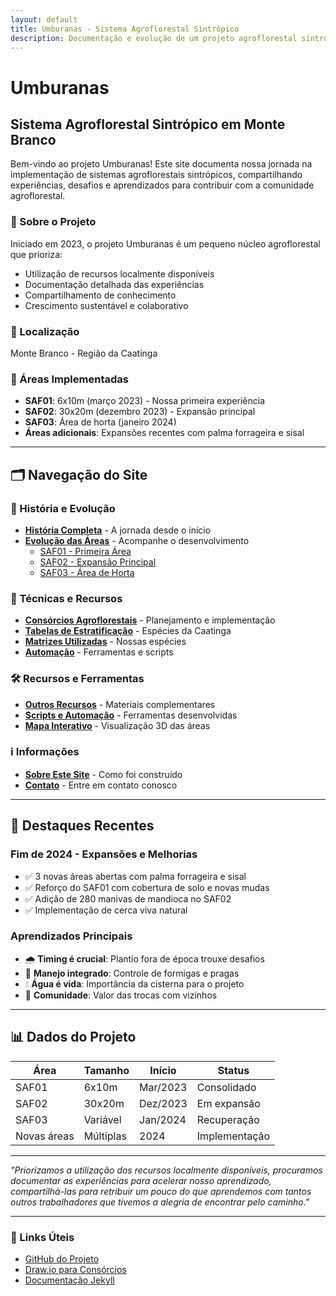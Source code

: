 ```yaml
---
layout: default
title: Umburanas - Sistema Agroflorestal Sintrópico
description: Documentação e evolução de um projeto agroflorestal sintrópico em Monte Branco, com foco em sustentabilidade e uso de recursos locais.
---
```


# Umburanas
## Sistema Agroflorestal Sintrópico em Monte Branco

Bem-vindo ao projeto Umburanas! Este site documenta nossa jornada na implementação de sistemas agroflorestais sintrópicos, compartilhando experiências, desafios e aprendizados para contribuir com a comunidade agroflorestal.

### 🌱 Sobre o Projeto

Iniciado em 2023, o projeto Umburanas é um pequeno núcleo agroflorestal que prioriza:
- Utilização de recursos localmente disponíveis
- Documentação detalhada das experiências
- Compartilhamento de conhecimento
- Crescimento sustentável e colaborativo

### 📍 Localização
Monte Branco - Região da Caatinga

### 🎯 Áreas Implementadas
- **SAF01**: 6x10m (março 2023) - Nossa primeira experiência
- **SAF02**: 30x20m (dezembro 2023) - Expansão principal
- **SAF03**: Área de horta (janeiro 2024)
- **Áreas adicionais**: Expansões recentes com palma forrageira e sisal

---

## 🗂️ Navegação do Site

### 📖 História e Evolução
- [**História Completa**](historia) - A jornada desde o início
- [**Evolução das Áreas**](evolucao) - Acompanhe o desenvolvimento
  - [SAF01 - Primeira Área](/evolucao/saf01)
  - [SAF02 - Expansão Principal](/evolucao/saf02)
  - [SAF03 - Área de Horta](/evolucao/saf03)

### 🌿 Técnicas e Recursos
- [**Consórcios Agroflorestais**](consorcios) - Planejamento e implementação
- [**Tabelas de Estratificação**](/tabelas/algumas_matrizes_para_utilizar_na_caatinga) - Espécies da Caatinga
- [**Matrizes Utilizadas**](/tabelas/matrizes_umburanas) - Nossas espécies
- [**Automação**](automacao.md) - Ferramentas e scripts

### 🛠️ Recursos e Ferramentas
- [**Outros Recursos**](recursos) - Materiais complementares
- [**Scripts e Automação**](scripts/cria_thumbnails.md) - Ferramentas desenvolvidas
- [**Mapa Interativo**](maps/interactive/index.html) - Visualização 3D das áreas

### ℹ️ Informações
- [**Sobre Este Site**](sobre) - Como foi construído
- [**Contato**](contato) - Entre em contato conosco

---

## 🌟 Destaques Recentes

### Fim de 2024 - Expansões e Melhorias
- ✅ 3 novas áreas abertas com palma forrageira e sisal
- ✅ Reforço do SAF01 com cobertura de solo e novas mudas
- ✅ Adição de 280 manivas de mandioca no SAF02
- ✅ Implementação de cerca viva natural

### Aprendizados Principais
- 🌧️ **Timing é crucial**: Plantio fora de época trouxe desafios
- 🐜 **Manejo integrado**: Controle de formigas e pragas
- 💧 **Água é vida**: Importância da cisterna para o projeto
- 🤝 **Comunidade**: Valor das trocas com vizinhos

---

## 📊 Dados do Projeto

| Área | Tamanho | Início | Status |
|------|---------|--------|--------|
| SAF01 | 6x10m | Mar/2023 | Consolidado |
| SAF02 | 30x20m | Dez/2023 | Em expansão |
| SAF03 | Variável | Jan/2024 | Recuperação |
| Novas áreas | Múltiplas | 2024 | Implementação |

---

*"Priorizamos a utilização dos recursos localmente disponíveis, procuramos documentar as experiências para acelerar nosso aprendizado, compartilhá-las para retribuir um pouco do que aprendemos com tantos outros trabalhadores que tivemos a alegria de encontrar pelo caminho."*

---

### 🔗 Links Úteis
- [GitHub do Projeto](https://github.com/umburanas/umburanas.github.io)
- [Draw.io para Consórcios](https://app.diagrams.net/)
- [Documentação Jekyll](https://jekyllrb.com/)

